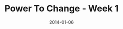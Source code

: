 ---
layout: media
category: media
series: "Power To Change"
title: "Power To Change - Week 1"
date: 2014-01-06
description: "Brian talks about why it’s possible to change."
video: "https://s3.amazonaws.com/crossroadsvideomessages/powertochange_01.mp4"
video-poster: "https://www.crossroads.net/uploadedfiles//uploadedfiles/powertochange_01_still.jpg"
---
